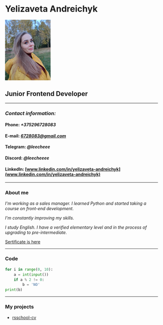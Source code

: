 # Yelizaveta Andreichyk         

<img src="photo.jpg" alt="isolated" width="150"/>

## **Junior Frontend Developer**

---

### *Contact information:*

#### **Phone:** *+375296728083*
#### **E-mail:** *6728083@gmail.com*
#### **Telegram:** *@leecheee*
#### **Discord:** *@leecheeee*
#### **LinkedIn:** [www.linkedin.com/in/yelizaveta-andreichyk](www.linkedin.com/in/yelizaveta-andreichyk)

---

### **About mе**

*I'm working as a sales manager. I learned Python and started taking a course on front-end development.*

*I'm constantly improving my skills.*

*I study English. I have a verified elementary level and in the process of upgrading to pre-intermediate.* 

[Sertificate is here](https://cert.str.by/streamline-certificate/B15DE546E215F3644B827E8E7D350DF8)

---

### Code

```py
for i in range(0, 10):
    a = int(input())
    if a % 2 != 0:
        b = 'NO'
print(b)
```

---

### My projects

- [rsschool-cv](https://github.com/leecheeee/rsschool-cv)